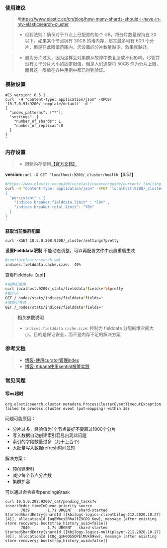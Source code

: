### 使用建议
> #https://www.elastic.co/cn/blog/how-many-shards-should-i-have-in-my-elasticsearch-cluster
> - 经验法则：确保对于节点上已配置的每个 GB，将分片数量保持在 20 以下。如果某个节点拥有 30GB 的堆内存，那其最多可有 600 个分片，但是在此限值范围内，您设置的分片数量越少，效果就越好。 

> 


> - 避免分片过大，因为这样会对集群从故障中恢复造成不利影响。尽管并没有关于分片大小的固定限值，但是人们通常将 50GB 作为分片上限，而且这一限值在各种用例中都已得到验证。



### 模板设置
```shell
#ES version: 6.5.1
curl  -H "Content-Type: application/json" -XPOST '10.7.0.91:9200/_template/default' -d '
{
  "index_patterns": ["*"],
  "settings": {
    "number_of_shards": 1,
    "number_of_replicas":0
  }
}
'
```
### 
### 内存设置
> - 限制内存使用[【官方文档】](https://www.elastic.co/guide/cn/elasticsearch/guide/current/_limiting_memory_usage.html#monitoring-fielddata) 



**version:**`curl -X GET "localhost:9200/_cluster/health`【6.5.1】


```bash
#https://www.elastic.co/guide/cn/elasticsearch/guide/current/_limiting_memory_usage.html
curl -H "Content-Type: application/json" -XPUT 'localhost:9200/_cluster/settings' -d '
{
  "persistent" : {
    "indices.breaker.fielddata.limit" : "50%" ,
    "indices.breaker.total.limit": "70%"
  }
}
'
```


**获取当前集群配置**


```
curl -XGET 10.5.0.208:9200/_cluster/settings?pretty
```


**设置Fielddata限制**
不能动态调整，可以再配置文件中设置重启生效


```bash
#config/elasticsearch.yml
indices.fielddata.cache.size:  40%
```


查看Fielddata[【api】](https://www.elastic.co/guide/en/elasticsearch/reference/current/indices-stats.html)


```bash
#按索引使用
curl localhost:9200/_stats/fielddata?fields=*\&pretty
#按节点
GET /_nodes/stats/indices/fielddata?fields=*
#按索引节点
GET /_nodes/stats/indices/fielddata?fields=*
```


> **相关参数说明**
> - `indices.fielddata.cache.size`: 控制为 fielddata 分配的堆空间大小。目的是保证安全，而不是内存不足的解决方案



### 参考文档
> - [博客-使用curator管理index](https://arvon.top/2018/08/01/ES%E4%BD%BF%E7%94%A8curator%E7%AE%A1%E7%90%86index/)
> - [博客-Kibana使用sentinl报警实践](https://arvon.top/2018/03/15/Kibana%E4%BD%BF%E7%94%A8sentinl%E6%8A%A5%E8%AD%A6%E5%AE%9E%E8%B7%B5/)



### 常见问题


#### 写es超时


```
org.elasticsearch.cluster.metadata.ProcessClusterEventTimeoutException: failed to process cluster event (put-mapping) within 30s
```


问题可能原因：


- 分片过多，经验值为1个节点最好不要超过1000个分片
- 写入数据自动创建索引容易出现此问题
- 索引的字段数量过多（几十上百个）
- 大批量写入数据refresh时间过短



解决方案：


- 预创建索引
- 减少每个节点分片数
- 集群扩容



可以通过命令查看pending的task


```
curl 10.5.0.208:9200/_cat/pending_tasks?v
insertOrder timeInQueue priority source
       7039        1.7s URGENT   shard-started StartedShardEntry{shardId [[kbilogs-logics-clientbilog-212.2020.10.27][4]], allocationId [aqBWbcs5RhaJfZ9CD9_Kew], message [after existing store recovery; bootstrap_history_uuid=false]}
       7040        1.7s URGENT   shard-started StartedShardEntry{shardId [[kbilogs-logics-multiplayer-211.2020.10.27][0]], allocationId [C8g_qxH0QSSOPElMUk09vw], message [after existing store recovery; bootstrap_history_uuid=false]}
```


